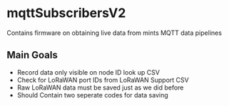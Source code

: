 # mqttSubscribersV2
Contains firmware on obtaining live data from mints MQTT data pipelines

## Main Goals 
- Record data only visible on node ID look up CSV
- Check for LoRaWAN port IDs from LoRaWAN Support CSV
- Raw LoRaWAN data must be saved just as we did before
- Should Contain two seperate codes for data saving

 
